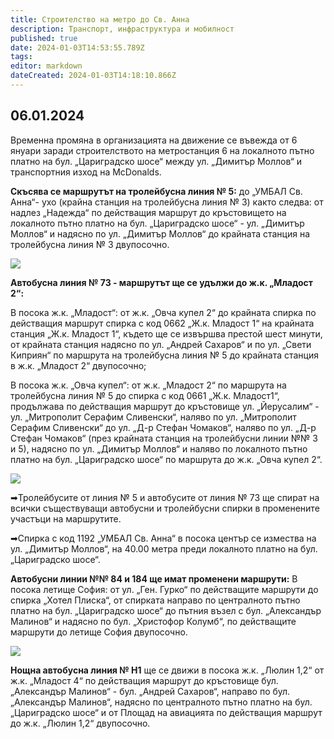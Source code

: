 ```yaml
---
title: Строителство на метро до Св. Анна
description: Транспорт, инфраструктура и мобилност
published: true
date: 2024-01-03T14:53:55.789Z
tags: 
editor: markdown
dateCreated: 2024-01-03T14:18:10.866Z
---
```


## 06.01.2024
Временна промяна в организацията на движение се въвежда от 6 януари заради строителството на метростанция 6 на локалното пътно платно на бул. „Цариградско шосе“ между ул. „Димитър Моллов“ и транспортния изход на McDonalds.

**Скъсява се маршрутът на тролейбусна линия № 5:** до „УМБАЛ Св. Анна“- ухо (крайна станция на тролейбусна линия № 3) както следва: от надлез „Надежда“ по действащия маршрут до кръстовището на локалното пътно платно на бул. „Цариградско шосе“ - ул. „Димитър Моллов“ и надясно по ул. „Димитър Моллов“ до крайната станция на тролейбусна линия № 3 двупосочно.

<img src="https://drive.google.com/uc?id=1_aIaOEDEJj2fD0O8Okl1wqx3DuhAD54T">

**Автобусна линия № 73 - маршрутът ще се удължи до ж.к. „Младост 2“:**

В посока ж.к. „Младост“: от ж.к. „Овча купел 2“ до крайната спирка по действащия маршрут спирка с код 0662 „Ж.к. Младост 1“ на крайната станция „Ж.к. Младост 1“, където ще се извършва престой шест минути, от крайната станция надясно по ул. „Андрей Сахаров“ и по ул. „Свети Киприян“ по маршрута на тролейбусна линия № 5 до крайната станция в ж.к. „Младост 2“ двупосочно;

В посока ж.к. „Овча купел“: от ж.к. „Младост 2“ по маршрута на тролейбусна линия № 5 до спирка с код 0661 „Ж.к. Младост1“, продължава по действащия маршрут до кръстовище ул. „Йерусалим“ - ул. „Митрополит Серафим Сливенски“, наляво по ул. „Митрополит Серафим Сливенски“ до ул. „Д-р Стефан Чомаков“, наляво по ул. „Д-р Стефан Чомаков“ (през крайната станция на тролейбусни линии №№ 3 и 5), надясно по ул. „Димитър Моллов“ и наляво по локалното пътно платно на бул. „Цариградско шосе“ по маршрута до ж.к. „Овча купел 2“.

<img src="https://drive.google.com/uc?id=1cBiXxX13uEWOg_DDGZ991TVdbdeIMAKl">

➡Тролейбусите от линия № 5 и автобусите от линия № 73 ще спират на всички съществуващи автобусни и тролейбусни спирки в променените участъци на маршрутите.

➡Спирка с код 1192 „УМБАЛ Св. Анна“ в посока център  се измества  на ул. „Димитър Моллов“, на 40.00 метра преди локалното платно на бул. „Цариградско шосе“.


**Автобусни линии №№ 84 и 184 ще имат променени маршрути:**
В посока летище София: от ул. „Ген. Гурко“ по действащите маршрути до спирка „Хотел Плиска“, от спирката направо по централното пътно платно на бул. „Цариградско шосе“ до пътния възел с бул. „Александър Малинов“ и надясно по бул. „Христофор Колумб“, по действащите маршрути до летище София двупосочно.

<img src="https://drive.google.com/uc?id=1jG38rHAN8keUTo6kKR6KIex2LPLnGmvY">

**Нощна автобусна линия № Н1** ще се движи в посока ж.к. „Люлин 1,2“ от ж.к. „Младост 4“ по действащия маршрут до кръстовище бул. „Александър Малинов“ - бул. „Андрей Сахаров“, направо по бул. „Александър Малинов“, надясно по централното пътно платно на бул. „Цариградско шосе“ и от Площад на авиацията по действащия маршрут до ж.к. „Люлин 1,2“ двупосочно.
